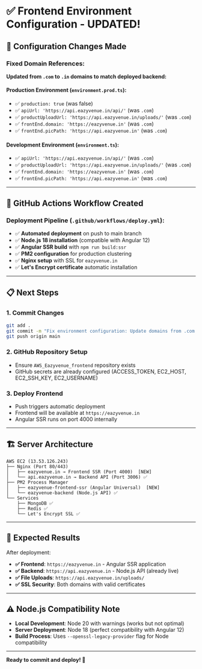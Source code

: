 # ✅ Frontend Environment Configuration - UPDATED!

## 🔧 **Configuration Changes Made**

### **Fixed Domain References:**
**Updated from `.com` to `.in` domains to match deployed backend:**

#### **Production Environment** (`environment.prod.ts`):
- ✅ `production: true` (was false)
- ✅ `apiUrl: 'https://api.eazyvenue.in/api/'` (was `.com`)
- ✅ `productUploadUrl: 'https://api.eazyvenue.in/uploads/'` (was `.com`)
- ✅ `frontEnd.domain: 'https://eazyvenue.in'` (was `.com`)
- ✅ `frontEnd.picPath: 'https://api.eazyvenue.in'` (was `.com`)

#### **Development Environment** (`environment.ts`):
- ✅ `apiUrl: 'https://api.eazyvenue.in/api/'` (was `.com`)
- ✅ `productUploadUrl: 'https://api.eazyvenue.in/uploads/'` (was `.com`)
- ✅ `frontEnd.domain: 'https://eazyvenue.in'` (was `.com`)
- ✅ `frontEnd.picPath: 'https://api.eazyvenue.in'` (was `.com`)

---

## 🚀 **GitHub Actions Workflow Created**

### **Deployment Pipeline** (`.github/workflows/deploy.yml`):
- ✅ **Automated deployment** on push to main branch
- ✅ **Node.js 18 installation** (compatible with Angular 12)
- ✅ **Angular SSR build** with `npm run build:ssr`
- ✅ **PM2 configuration** for production clustering
- ✅ **Nginx setup** with SSL for `eazyvenue.in`
- ✅ **Let's Encrypt certificate** automatic installation

---

## 📋 **Next Steps**

### **1. Commit Changes**
```bash
git add .
git commit -m "Fix environment configuration: Update domains from .com to .in"
git push origin main
```

### **2. GitHub Repository Setup**
- Ensure `AWS_Eazyvenue_frontend` repository exists
- GitHub secrets are already configured (ACCESS_TOKEN, EC2_HOST, EC2_SSH_KEY, EC2_USERNAME)

### **3. Deploy Frontend**
- Push triggers automatic deployment
- Frontend will be available at `https://eazyvenue.in`
- Angular SSR runs on port 4000 internally

---

## 🏗️ **Server Architecture**

```
AWS EC2 (13.53.126.243)
├── Nginx (Port 80/443)
│   ├── eazyvenue.in → Frontend SSR (Port 4000)  [NEW]
│   └── api.eazyvenue.in → Backend API (Port 3006) ✅
├── PM2 Process Manager
│   ├── eazyvenue-frontend-ssr (Angular Universal)  [NEW]
│   └── eazyvenue-backend (Node.js API) ✅
└── Services
    ├── MongoDB ✅
    ├── Redis ✅
    └── Let's Encrypt SSL ✅
```

---

## 🎯 **Expected Results**

After deployment:
- **✅ Frontend**: `https://eazyvenue.in` - Angular SSR application
- **✅ Backend**: `https://api.eazyvenue.in` - Node.js API (already live)
- **✅ File Uploads**: `https://api.eazyvenue.in/uploads/`
- **✅ SSL Security**: Both domains with valid certificates

---

## ⚠️ **Node.js Compatibility Note**

- **Local Development**: Node 20 with warnings (works but not optimal)
- **Server Deployment**: Node 18 (perfect compatibility with Angular 12)
- **Build Process**: Uses `--openssl-legacy-provider` flag for Node compatibility

---

**Ready to commit and deploy! 🚀**
